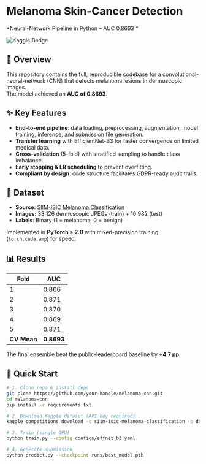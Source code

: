 
# Melanoma Skin-Cancer Detection  
*Neural-Network Pipeline in Python – AUC 0.8693 *  

![Kaggle Badge](https://img.shields.io/badge/Kaggle-%25-blue)  

## 📑 Overview
This repository contains the full, reproducible codebase for a convolutional-neural-network (CNN) that detects melanoma lesions in dermoscopic images.  
The model achieved an **AUC of 0.8693**.

## ✨ Key Features
- **End-to-end pipeline**: data loading, preprocessing, augmentation, model training, inference, and submission file generation.  
- **Transfer learning** with EfficientNet-B3 for faster convergence on limited medical data.  
- **Cross-validation** (5-fold) with stratified sampling to handle class imbalance.  
- **Early stopping & LR scheduling** to prevent overfitting.  
- **Compliant by design**: code structure facilitates GDPR-ready audit trails.

## 📂 Dataset
- **Source**: [SIIM-ISIC Melanoma Classification](https://www.kaggle.com/c/siim-isic-melanoma-classification)  
- **Images**: 33 126 dermoscopic JPEGs (train) + 10 982 (test)  
- **Labels**: Binary (1 = melanoma, 0 = benign)

Implemented in **PyTorch ≥ 2.0** with mixed-precision training (`torch.cuda.amp`) for speed.

## 📊 Results
| Fold | AUC |
|------|-----|
| 1    | 0.866 |
| 2    | 0.871 |
| 3    | 0.870 |
| 4    | 0.869 |
| 5    | 0.871 |
| **CV Mean** | **0.8693** |

The final ensemble beat the public-leaderboard baseline by **+4.7 pp**.

## 🚀 Quick Start
```bash
# 1. Clone repo & install deps
git clone https://github.com/your-handle/melanoma-cnn.git
cd melanoma-cnn
pip install -r requirements.txt

# 2. Download Kaggle dataset (API key required)
kaggle competitions download -c siim-isic-melanoma-classification -p data/

# 3. Train (single GPU)
python train.py --config configs/effnet_b3.yaml

# 4. Generate submission
python predict.py --checkpoint runs/best_model.pth
